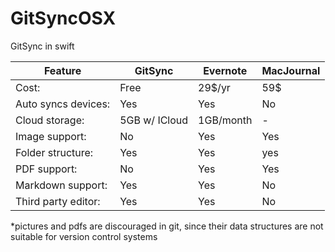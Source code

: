 # GitSyncOSX
GitSync in swift


Feature  | GitSync | Evernote | MacJournal 
---------------- | ---------- | ----------| -------
Cost: | Free | 29$/yr | 59$ 
Auto syncs devices: | Yes | Yes | No
Cloud storage: | 5GB w/ ICloud | 1GB/month | -
Image support: | No | Yes | Yes
Folder structure: | Yes | Yes | yes 
PDF support: | No | Yes | Yes
Markdown support: | Yes | Yes | No
Third party editor: | Yes | Yes | No

*pictures and pdfs are discouraged in git, since their data structures are not suitable for version control systems
